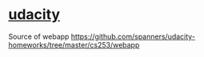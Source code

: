 # [udacity](http://udacity.com)

Source of webapp https://github.com/spanners/udacity-homeworks/tree/master/cs253/webapp
